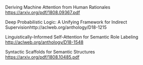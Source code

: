 Deriving Machine Attention from Human Rationales https://arxiv.org/pdf/1808.09367.pdf

Deep Probabilistic Logic: A Unifying Framework for Indirect Supervisionhttp://aclweb.org/anthology/D18-1215

Linguistically-Informed Self-Attention for Semantic Role Labeling http://aclweb.org/anthology/D18-1548

Syntactic Scaffolds for Semantic Structures https://arxiv.org/pdf/1808.10485.pdf

